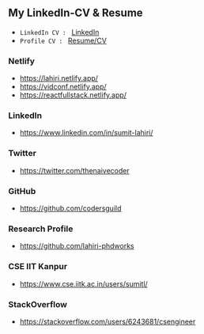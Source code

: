 ## My LinkedIn-CV & Resume

- ```LinkedIn CV : ```  [ LinkedIn](https://github.com/codersguild/codersguild/blob/master/cv/SumitLahiriIITK-2YoE-LinkedIn.pdf)
- ```Profile CV : ```  [ Resume/CV](https://github.com/codersguild/codersguild/blob/master/cv/SumitLahiriIITK-2YoE-Resume.pdf)

### Netlify 

- https://lahiri.netlify.app/
- https://vidconf.netlify.app/
- https://reactfullstack.netlify.app/

### LinkedIn

- https://www.linkedin.com/in/sumit-lahiri/

### Twitter 

- https://twitter.com/thenaivecoder

### GitHub

- https://github.com/codersguild

### Research Profile 

- https://github.com/lahiri-phdworks

### CSE IIT Kanpur

- https://www.cse.iitk.ac.in/users/sumitl/

### StackOverflow 

- https://stackoverflow.com/users/6243681/csengineer
